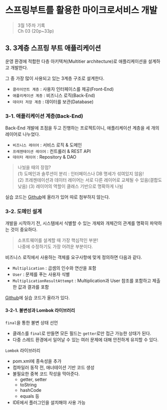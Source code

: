 # 스프링부트를 활용한 마이크로서비스 개발

> 3월 1주차 기록  
> Ch 03 \(20p~33p\)

## 3. 3계층 스프링 부트 애플리케이션

운영 환경에 적합한 다층 아키텍쳐\(Multitier architecture\)로 애플리케이션을 설계하고 개발한다.

그 중 가장 많이 사용되고 있는 3계층 구조로 설계한다.

* `클라이언트 계층` : 사용자 인터페이스를 제공\(Front-End\)
* `애플리케이션 계층` : 비즈니스 로직\(Back-End\)
* `데이터 저장 계층` : 데이터를 보관\(Database\)

### 3-1. 애플리케이션 계층\(Back-End\)

Back-End 개발에 초점을 두고 진행하는 프로젝트이니, 애플리케이션 계층을 세 개의 레이어로 나누었다.

* `비즈니스 레이어` : 서비스 로직 & 도메인
* `프레젠테이션 레이어` : 컨트롤러 & REST API
* `데이터 레이어` : Repository & DAO

> 나눴을 때의 장점?  
> \(1\) 도메인과 솔루션이 분리 : 인터페이스나 DB 명세가 섞여있지 않음!  
> \(2\) 프레젠테이션과 데이터 레이어는 서로 다른 레이어로 교체될 수 있음\(결합도 낮음\) \(3\) 레이어의 역할이 클래스 기반으로 명확하게 나뉨

실습 코드는 [Github](https://github.com/wikibook/springboot-microservices/tree/master/microservices-v2/social-multiplication)에 올라가 있어 따로 첨부하지 않는다.

### 3-2. 도메인 설계

개발을 시작하기 전, 시스템에서 식별할 수 있는 개체와 개체간의 관계를 명확히 파악하는 것이 중요하다.

> 소프트웨어를 설계할 때 가장 핵심적인 부분!  
> 나중에 수정하기도 가장 어려운 부분이다.

비즈니스 로직에서 사용하는 객체를 요구사항에 맞게 정의하면 다음과 같다.

* `Multiplication` : 곱셈의 인수와 연산을 포함
* `User` : 문제를 푸는 사용자 식별
* `MultiplicationResultAttempt` : Multiplication과 User 참조를 포함하고 제출한 값과 결과를 포함

[Github](https://github.com/wikibook/springboot-microservices/tree/master/microservices-v3/social-multiplication)에 실습 코드가 올라가 있다.

#### 3-2-1. 불변성과 Lombok 라이브러리

`final`을 통한 불변 상태 선언

* 클래스를 `final`로 만들면 모든 필드는 `getter`로만 접근 가능한 상태가 된다.
* 다중 스레드 환경에서 일어날 수 있는 여러 문제에 대해 안전하게 유지할 수 있다.

`Lombok` 라이브러리

* pom.xml에 종속성을 추가
* 컴파일러 동작 전, 애너테이션 기반 코드 생성
* 불필요한 중복 코드 작성을 막아준다.
  * getter, setter
  * toString
  * hashCode
  * equals 등
* IDE에서 플러그인을 설치해야 사용 가능

